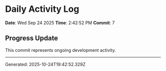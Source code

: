 # Daily Activity Log

**Date**: Wed Sep 24 2025
**Time**: 2:42:52 PM
**Commit**: 7

## Progress Update

This commit represents ongoing development activity.

---
Generated: 2025-10-24T19:42:52.329Z
